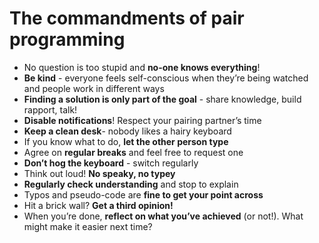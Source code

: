 # The commandments of pair programming
 
- No question is too stupid and **no-one knows everything**!
- **Be kind** - everyone feels self-conscious when they’re being watched and people work in different ways
- **Finding a solution is only part of the goal** - share knowledge, build rapport, talk!
- **Disable notifications**! Respect your pairing partner’s time
- **Keep a clean desk**- nobody likes a hairy keyboard
- If you know what to do, **let the other person type**
- Agree on **regular breaks** and feel free to request one
- **Don’t hog the keyboard** - switch regularly
- Think out loud! **No speaky, no typey**
- **Regularly check understanding** and stop to explain
- Typos and pseudo-code are **fine to get your point across**
- Hit a brick wall? **Get a third opinion!**
- When you’re done, **reflect on what you’ve achieved** (or not!). What might make it easier next time?